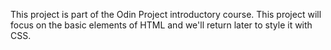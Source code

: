 This project is part of the Odin Project introductory course. This project will focus on the basic elements of HTML and we'll return later to style it with CSS.